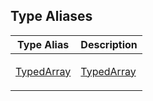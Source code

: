 ## Type Aliases

<table>
<thead>
<tr>
<th>Type Alias</th>
<th>Description</th>
</tr>
</thead>
<tbody>
<tr>
<td>

[TypedArray](type-aliases/TypedArray.md)

</td>
<td>

[TypedArray](https://developer.mozilla.org/docs/Web/JavaScript/Reference/Global_Objects/TypedArray)

</td>
</tr>
</tbody>
</table>
